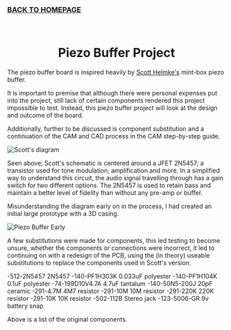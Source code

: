 ### [BACK TO HOMEPAGE](https://ejwilcoxprojects.github.io)




<br>

<h1 align="center">Piezo Buffer Project</h2>




The piezo buffer board is inspired heavily by [Scott Helmke's](http://scotthelmke.com/Mint-box-buffer.html) mint-box piezo buffer.

It is important to premise that although there were personal expenses put into the project, still lack of certain components rendered this project impossible to test. Instead, this piezo buffer project will look at the design and outcome of the board. 

Additionally, further to be discussed is component substitution and a continuation of the CAM and CAD process in the CAM step-by-step guide.

![Scott's diagram](https://i.ibb.co/zFz0LWb/Mint-box-buffer-schematic.jpg)

Seen above, Scott's schematic is centered around a JFET 2N5457; a transistor used for tone modulation, amplification and more. In a simplified way to understand this circuit, the audio signal travelling through has a gain switch for two different options. The 2N5457 is used to retain bass and maintain a better level of fidelity than without any pre-amp or buffer.

Misunderstanding the diagram early on in the process, I had created an initial large prototype with a 3D casing.

![Piezo Buffer Early](https://i.ibb.co/Mn0X93Z/piezob-buffer-holder-2-2022-Jul-31-10-32-46-AM-000-Customized-View4599899894-png-alpha.png)

A few substitutions were made for components, this led testing to become unsure, whether the components or connections were incorrect, it led to continuing on with a redesign of the PCB, using the (in theory) useable substitutions to replace the components used in Scott's version. 

-512-2N5457	2N5457
-140-PF1H303K	0.033uF polyester
-140-PF1H104K	0.1uF polyester
-74-199D10V4.7A	4.7uF tantalum
-140-50N5-200J	20pF ceramic
-291-4.7M	4M7 resistor
-291-10M	10M resistor
-291-220K	220K resistor
-291-10K	10K resistor
-502-112B	Stereo jack
-123-5006-GR	9v battery snap


Above is a list of the original components.



